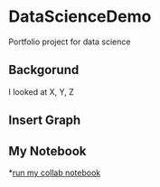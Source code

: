 # DataScienceDemo
Portfolio project for data science 


## Backgorund
I looked at X, Y, Z

## Insert Graph 

## My Notebook

*[run my collab notebook](https://github.com/brianphawley/DataScienceDemo/blob/main/DataScienceDemo.ipynb)
